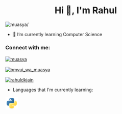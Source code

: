 <h1 align="center">Hi 👋, I'm Rahul</h1>

<p align="left"> <img src=https://komarev.com/ghpvc/?username=muasya alt=muasya/> </p>

- 🌱 I’m currently learning Computer Science

<h3 align="left">Connect with me:</h3>

<a href="https://twitter.com/mbuvimuasya" target="blank"><img align="center" src="https://cdn.jsdelivr.net/npm/simple-icons@3.0.1/icons/twitter.svg" alt="muasya" height="30" width="40" /></a>

<a href="https://www.instagram.com/mbuvi_wa_muasya/" target="blank"><img align="center" src="https://cdn.jsdelivr.net/npm/simple-icons@3.0.1/icons/instagram.svg" alt="bmvui_wa_muasya" height="30" width="40" /></a>

<a href="https://www.linkedin.com/in/ephraim-muasya-275296204/" target="blank"><img align="center" src="https://cdn.jsdelivr.net/npm/simple-icons@3.0.1/icons/linkedin.svg" alt="rahuldkjain" height="30" width="40" /></a>

- Languages that I'm currently learning:

 <a href="https://www.python.org" target="_blank"> <img src="https://raw.githubusercontent.com/devicons/devicon/master/icons/python/python-original.svg" alt="python" width="40" height="40"/> </a>
